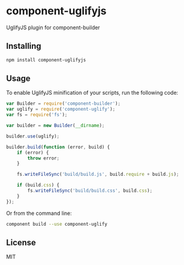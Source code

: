 # component-uglifyjs

UglifyJS plugin for component-builder

## Installing

```bash
npm install component-uglifyjs
```

## Usage

To enable UglifyJS minification of your scripts, run the following code:

```javascript
var Builder = require('component-builder');
var uglify = require('component-uglify');
var fs = require('fs');

var builder = new Builder(__dirname);

builder.use(uglify);

builder.build(function (error, build) {
    if (error) {
		throw error;
	}

    fs.writeFileSync('build/build.js', build.require + build.js);

    if (build.css) {
		fs.writeFileSync('build/build.css', build.css);
	}
});
```

Or from the command line:

```bash
component build --use component-uglify
```

## License

MIT

